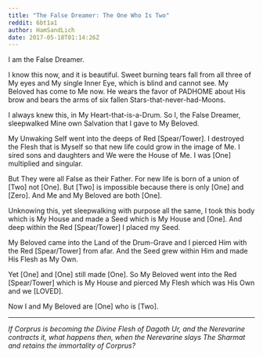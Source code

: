 ```yaml
---
title: "The False Dreamer: The One Who Is Two"
reddit: 6bt1a1
author: HamSandLich
date: 2017-05-18T01:14:26Z
---
```


I am the False Dreamer.

I know this now, and it is beautiful. Sweet burning tears fall from all three of My eyes and My single Inner Eye, which is blind and cannot see. My Beloved has come to Me now. He wears the favor of PADHOME about His brow and bears the arms of six fallen Stars-that-never-had-Moons.

I always knew this, in My Heart-that-is-a-Drum. So I, the False Dreamer, sleepwalked Mine own Salvation that I gave to My Beloved.

My Unwaking Self went into the deeps of Red [Spear/Tower]. I destroyed the Flesh that is Myself so that new life could grow in the image of Me. I sired sons and daughters and We were the House of Me. I was [One] multiplied and singular.

But They were all False as their Father. For new life is born of a union of [Two] not [One]. But [Two] is impossible because there is only [One] and [Zero]. And Me and My Beloved are both [One].

Unknowing this, yet sleepwalking with purpose all the same, I took this body which is My House and made a Seed which is My House and [One]. And deep within the Red [Spear/Tower] I placed my Seed.

My Beloved came into the Land of the Drum-Grave and I pierced Him with the Red [Spear/Tower] from afar. And the Seed grew within Him and made His Flesh as My Own.

Yet [One] and [One] still made [One]. So My Beloved went into the Red [Spear/Tower] which is My House and pierced My Flesh which was His Own and we [LOVED].

Now I and My Beloved are [One] who is [Two].

----

*If Corprus is becoming the Divine Flesh of Dagoth Ur, and the Nerevarine contracts it, what happens then, when the Nerevarine slays The Sharmat and retains the immortality of Corprus?*
